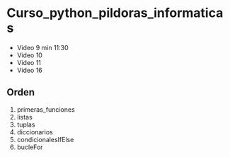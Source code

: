 # Curso_python_pildoras_informaticas
- Video 9 min 11:30
- Video 10
- Video 11
- Video 16

## Orden
1. primeras_funciones
2. listas
3. tuplas
4. diccionarios
5. condicionalesIfElse
6. bucleFor